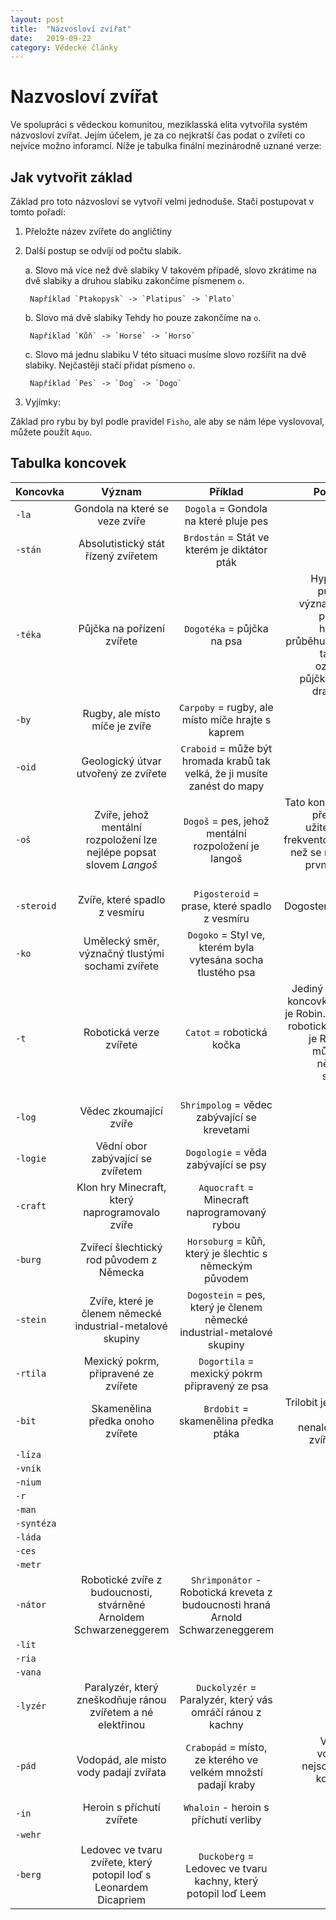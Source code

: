 ```yaml
---
layout: post
title:  "Názvosloví zvířat"
date:   2019-09-22
category: Vědecké články
---
```


# Nazvosloví zvířat
 
Ve spolupráci s vědeckou komunitou, meziklasská elita vytvořila systém názvosloví zvířat. Jejím účelem, je za co nejkratší čas podat o zvířeti co nejvíce možno inforamcí. Níže je tabulka finální mezinárodně uznané verze:

## Jak vytvořit základ 
Základ pro toto názvosloví se vytvoří velmi jednoduše. Stačí postupovat v tomto pořadí:

1. Přeložte název zvířete do angličtiny
2. Další postup se odvíjí od počtu slabik.

	a. Slovo má více než dvě slabiky
		V takovém případě, slovo zkrátime na dvě slabiky a druhou slabiku zakončíme písmenem `o`.
		
		Například `Ptakopysk` -> `Platipus` -> `Plato`
	
	b. Slovo má dvě slabiky
		Tehdy ho pouze zakončíme na `o`.
		
		Například `Kůň` -> `Horse` -> `Horso`
	
	c. Slovo má jednu slabiku
		V této situaci musíme slovo rozšířit na dvě slabiky. Nejčastěji stačí přidat písmeno `o`.
		
		Například `Pes` -> `Dog` -> `Dogo`

3. Vyjímky:

Základ pro rybu by byl podle pravidel `Fisho`, ale aby se nám lépe vyslovoval, můžete použít `Aquo`.
		

## Tabulka koncovek

| **Koncovka**  | **Význam** | **Příklad** | **Poznámka** |
|---------------|:----------:|:-----------:|-------------:|
| `-la`		| Gondola na které se veze zvíře	| `Dogola` = Gondola na které pluje pes 	|
| `-stán`	| Absolutistický stát řízený zvířetem	| `Brdostán` = Stát ve kterém je diktátor pták 	|
| `-téka`	| Půjčka na pořízení zvířete		| `Dogotéka` = půjčka na psa | Hypotéka v původním významu byla půjčka na hrocha. V průběhu času se tak začali označovat půjčky na jiné drahé věci. |
| `-by`		| Rugby, ale místo míče je zvíře	| `Carpoby` = rugby, ale místo míče hrajte s kaprem |
| `-oid`	| Geologický útvar utvořený ze zvířete	| `Craboid` = může být hromada krabů tak velká, že ji musíte zanést do mapy |
| `-oš`		| Zvíře, jehož mentální rozpoložení lze nejlépe popsat slovem *Langoš* | `Dogoš` = pes, jehož mentální rozpoložení je langoš | Tato koncovka je překvapivě užitečnější a frekventovanější, než se může na první pohled zdát. |
| `-steroid`	| Zvíře, které spadlo z vesmíru		| `Pigosteroid` = prase, které spadlo z vesmíru | První Dogosteroid byla Laika |
| `-ko`		| Umělecký směr, význačný tlustými sochami zvířete | `Dogoko` = Styl ve, kterém byla vytesána socha tlustého psa |
| `-t`		| Robotická verze zvířete		| `Catot` = robotická kočka | Jediný kdo tuto koncovku rozbíjí je Robin. Protože robotický Robin, je Robot. To může být v některých situacích matoucí|
| `-log`	| Vědec zkoumající zvíře		| `Shrimpolog` = vědec zabývající se krevetami 	|
| `-logie`	| Vědní obor zabývající se zvířetem	| `Dogologie` = věda zabývající se psy 		|
| `-craft`	| Klon hry Minecraft, který naprogramovalo zvíře | `Aquocraft` = Minecraft naprogramovaný rybou |
| `-burg`	| Zvířecí šlechtický rod původem z Německa | `Horsoburg` = kůň, který je šlechtic s německým původem |
| `-stein`	| Zvíře, které je členem německé industrial-metalové skupiny | `Dogostein` = pes, který je členem německé industrial-metalové skupiny |
| `-rtila`	| Mexický pokrm, připravené ze zvířete	| `Dogortila` = mexický pokrm připravený ze psa |
| `-bit`	| Skamenělina předka onoho zvířete	| `Brdobit` = skamenělina předka ptáka		| Trilobit je předek nikdy nenalezeného zvířete Trilo |
| `-líza`	|
| `-vník`	|
| `-nium`	|
| `-r`		|
| `-man`	|
| `-syntéza`	|
| `-láda`	|
| `-ces`	|
| `-metr`	|
| `-nátor`	| Robotické zvíře z budoucnosti, stvárněné Arnoldem Schwarzeneggerem | `Shrimponátor` - Robotická kreveta z budoucnosti hraná Arnold Schwarzeneggerem |
| `-lit`	|
| `-ria`	|
| `-vana`	|
| `-lyzér`	| Paralyzér, který zneškodňuje ránou zvířetem a né elektřinou	| `Duckolyzér` = Paralyzér, který vás omráčí ránou z kachny	|
| `-pád`	| Vodopád, ale místo vody padají zvířata| `Crabopád` = místo, ze kterého ve velkém množstí padají kraby	| Viktoriiny vodopády nejsou místo, kde padají Viktorie |
| `-in`		| Heroin s příchutí zvířete		| `Whaloin` - heroin s příchutí verliby		|
| `-wehr`	|
| `-berg`	| Ledovec ve tvaru zvířete, který potopil loď s Leonardem Dicapriem | `Duckoberg` = Ledovec ve tvaru kachny, který potopil loď Leem |
